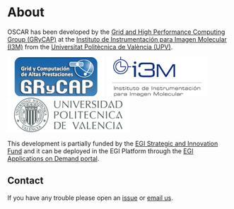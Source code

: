 # About

OSCAR has been developed by the [Grid and High Performance Computing Group (GRyCAP)](https://www.grycap.upv.es/) at the [Instituto de Instrumentación para Imagen Molecular (I3M)](https://www.i3m.upv.es/) from the [Universitat Politècnica de València (UPV)](http://www.upv.es/).

[![GRyCAP](images/grycap.png)](https://www.grycap.upv.es/)
[![i3M)](images/i3m.png)](https://www.i3m.upv.es/)
[![UPV](images/upv.png)](http://www.upv.es/)

This development is partially funded by the [EGI Strategic and Innovation Fund](https://www.egi.eu/about/egi-council/egi-strategic-and-innovation-fund/) and it can be deployed in the EGI Platform through the [EGI Applications on Demand portal](https://www.egi.eu/services/applications-on-demand/). 

## Contact

If you have any trouble please open an [issue](https://github.com/grycap/oscar/issues) or [email us](mailto:products@grycap.upv.es).